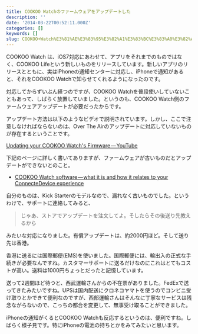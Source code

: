 ```yaml
---
title: COOKOO Watchのファームウェアをアップデートした
description: ''
date: '2014-03-22T00:52:11.000Z'
categories: []
keywords: []
slug: COOKOO+Watch%E3%81%AE%E3%83%95%E3%82%A1%E3%83%BC%E3%83%A0%E3%82%A6%E3%82%A7%E3%82%A2%E3%82%92%E3%82%A2%E3%83%83%E3%83%97%E3%83%87%E3%83%BC%E3%83%88...
---
```

COOKOO Watch は、iOS7対応にあわせて、アプリをそれまでのものではなく、COOKOO Lifeという新しいものをリリースしています。新しいアプリのリリースとともに、実はiPhoneの通知センターに対応し、iPhoneで通知があると、それをCOOKOO Watchで知らせてくれるようになったのです。

対応してからずいぶん経つのですが、COOKOO Watchを普段使いしていないこともあって、しばらく放置していました。というのも、COOKOO Watch側のファームウェアアップデートが必要だったからです。

アップデート方法は以下のようなビデオで説明されています。しかし、ここで注意しなければならないのは、Over The Airのアップデートに対応していないものが存在するということです。

[Updating your COOKOO Watch&#39;s Firmware — YouTube](http://www.youtube.com/watch?v=lP9sTserYXo)

下記のページに詳しく書いてありますが、ファームウェアが古いものだとアップデートができないとのこと。

*   [COOKOO Watch software — what it is and how it relates to your ConnecteDevice experience](https://connectedevice.zendesk.com/hc/en-us/articles/201329586-COOKOO-Watch-software-what-it-is-and-how-it-relates-to-your-ConnecteDevice-experience)

自分のものは、Kick Starterのモデルなので、漏れなく古いものでした。というわけで、サポートに連絡してみると、

> じゃあ、ストアでアップデートを注文してよ。そしたらその後送り先教えるから

みたいな対応になりました。有償アップデートは、約2000円ほど。そして送り先は香港。

香港に送るには国際郵便(EMS)を使いました。国際郵便には、輸出入の正式な手続きが必要なんですね。カスタマーサポートに送るだけなのにこれはとてもコストが高い。送料は1000円ちょっとだったと記憶しています。

送って2週間ほど待つと、西武運輸さんからの不在票がありました。FedExで送ってきたみたいですね。UPSは国内配送にクロネコヤマトを使うのでコンビニ受け取りとかできて便利なのですが、西部運輸さんはそんなに丁寧なサービスは残念ながらないので、こっちの都合を変更して、無事受け取ることができました。

iPhoneの通知がくるとCOOKOO Watchも反応するというのは、便利ですね。しばらく様子見です。特にiPhoneの電池の持ちとかをみてみたいと思います。